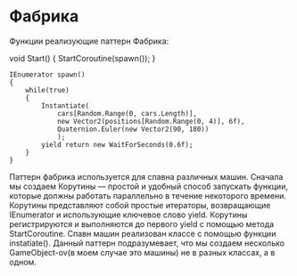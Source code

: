 # Фабрика 

Функции реализующие паттерн Фабрика: 

void Start()
    {
        StartCoroutine(spawn());
    }

    IEnumerator spawn()
    {
        while(true)
        {
            Instantiate(
                cars[Random.Range(0, cars.Length)],
                new Vector2(positions[Random.Range(0, 4)], 6f),
                Quaternion.Euler(new Vector2(90, 180))
                );
            yield return new WaitForSeconds(0.6f);
        }
    }  
    
Паттерн фабрика используется для спавна различных машин. Сначала мы создаем Корутины — простой и удобный способ запускать функции, которые должны работать параллельно в течение некоторого времени. Корутины представляют собой простые итераторы, возвращающие IEnumerator и использующие ключевое слово yield. Корутины регистрируются и выполняются до первого yield с помощью метода StartCoroutine. Спавн машин реализован классе c помощью функции instatiate().
Данный паттерн подразумевает, что мы создаем несколько GameObject-ov(в моем случае это машины) не в разных классах, а в одном.
